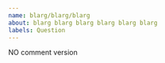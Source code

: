 ```yaml
---
name: blarg/blarg/blarg
about: blarg blarg blarg blarg blarg blarg
labels: Question
---
```


NO comment version

<!--
**If your issue is a usage question, please submit it in one of these other channels instead:**
- StackOverflow with the Matplotlib tag: https://stackoverflow.com/questions/tagged/matplotlib
- The Matplotlib community forum: https://discourse.matplotlib.org/

The issue tracker is used only to report issues and feature requests. For
questions, please use either of the above platforms. Most question issues are
closed without an answer on this issue tracker. Thanks for your understanding.
-->
